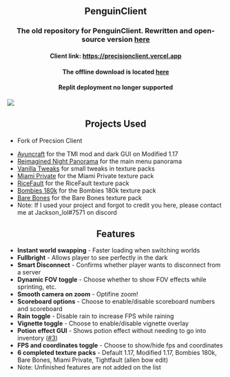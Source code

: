 <h2 align="center">PenguinClient
</h2>
<h3 align="center">The old repository for PenguinClient. Rewritten and open-source version <a href="https://github.com/coderforu/PenguinClient">here</a>
</h3>
<h4 align="center">Client link:
  <a href="https://precisionclient.vercel.app">https://precisionclient.vercel.app
  </a>
</h4>
<h4 align="center">The offline download is located
  <a href="https://github.com/etcherfx/precisionclient/releases">here
  </a>
</h4>
</h4>
<h4 align="center">Replit deployment no longer supported
</h4>
<img src="https://cdn.discordapp.com/attachments/952288902494965811/1006655724971102208/unknown.png">
<h2 align="center">Projects Used
</h2>
<ul>
  <li>
    <p>Fork of Precsion Client</P>
    </a>
  </li>
  <li>
    <a href="https://github.com/ayunami2000/ayuncraft">Ayuncraft</a> for the TMI mod and dark GUI on Modified 1.17
  </li>
  <li>
    <a href="https://www.planetminecraft.com/texture-pack/reimagined-night-panorama">Reimagined Night Panorama</a> for
    the main menu panorama
  </li>
  <li>
    <a href="https://vanillatweaks.net/">Vanilla Tweaks</a> for small tweaks in texture packs
  </li>
  <li>
    <a href="https://www.youtube.com/watch?v=Jj3izxG1Mf4">Miami Private</a> for the Miami Private texture pack
  </li>
  <li>
    <a href="https://discord.com/invite/B6gYvUNvZm">RiceFault</a> for the RiceFault texture pack
  </li>
  <li>
    <a href="https://www.youtube.com/watch?v=Y3tbXdp2MXg">Bombies 180k</a> for the Bombies 180k texture pack
  </li>
  <li>
    <a href="https://www.planetminecraft.com/texture-pack/bare-bones/">Bare Bones</a> for the Bare Bones texture pack
  </li>
  <li>Note: If I used your project and forgot to credit you here, please contact me at Jackson_lol#7571 on discord
  </li>
</ul>
<h2 align="center">Features
</h2>
<ul>
  <li><b>Instant world swapping</b> - Faster loading when switching worlds
  </li>
  <li><b>Fullbright</b> - Allows player to see perfectly in the dark
  </li>
  <li><b>Smart Disconnect</b> - Confirms whether player wants to disconnect from a server
  </li>
  <li><b>Dynamic FOV toggle</b> - Choose whether to show FOV effects while sprinting, etc.
  </li>
  <li><b>Smooth camera on zoom</b> - Optifine zoom!
  </li>
  <li><b>Scoreboard options</b> - Choose to enable/disable scoreboard numbers and scoreboard
  </li>
  <li><b>Rain toggle</b> - Disable rain to increase FPS while raining
  </li>
  <li><b>Vignette toggle</b> - Choose to enable/disable vignette overlay
  </li>
  <li><b>Potion effect GUI</b> - Shows potion effect without needing to go into inventory (<a
      href="https://github.com/etcherfx/precisionclient/issues/3">#3</a>)
  </li>
  <li><b>FPS and coordinates toggle</b> - Choose to show/hide fps and coordinates
  </li>
  <li><b>6 completed texture packs</b> - Default 1.17, Modified 1.17, Bombies 180k, Bare Bones, Miami Private,
    Tightfault (allen bow edit)
  </li>
  <li>Note: Unfinished features are not added on the list
  </li>
</ul>
